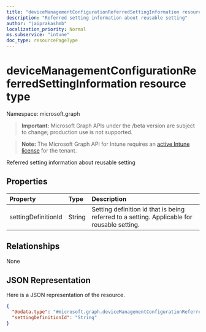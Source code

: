 ```yaml
---
title: "deviceManagementConfigurationReferredSettingInformation resource type"
description: "Referred setting information about reusable setting"
author: "jaiprakashmb"
localization_priority: Normal
ms.subservice: "intune"
doc_type: resourcePageType
---
```


# deviceManagementConfigurationReferredSettingInformation resource type

Namespace: microsoft.graph
> **Important:** Microsoft Graph APIs under the /beta version are subject to change; production use is not supported.

> **Note:** The Microsoft Graph API for Intune requires an [active Intune license](https://go.microsoft.com/fwlink/?linkid=839381) for the tenant.


Referred setting information about reusable setting

## Properties
|Property|Type|Description|
|:---|:---|:---|
|settingDefinitionId|String|Setting definition id that is being referred to a setting. Applicable for reusable setting.|

## Relationships
None

## JSON Representation
Here is a JSON representation of the resource.
<!-- {
  "blockType": "resource",
  "@odata.type": "microsoft.graph.deviceManagementConfigurationReferredSettingInformation"
}
-->
``` json
{
  "@odata.type": "#microsoft.graph.deviceManagementConfigurationReferredSettingInformation",
  "settingDefinitionId": "String"
}
```
